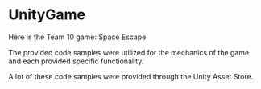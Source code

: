 # UnityGame
Here is the Team 10 game: Space Escape.

The provided code samples were utilized for the mechanics of the game and each provided specific functionality.

A lot of these code samples were provided through the Unity Asset Store.

